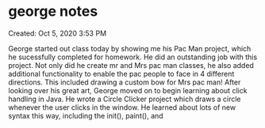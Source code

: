 # george notes

Created: Oct 5, 2020 3:53 PM

George started out class today by showing me his Pac Man project, which he sucessfully completed for homework. He did an outstanding job with this project. Not only did he create mr and Mrs pac man classes, he also added additional functionality to enable the pac people to face in 4 different directions. This included drawing a custom bow for Mrs pac man! After looking over his great art, George moved on to begin learning about click handling in Java. He wrote a Circle Clicker project which draws a circle whenever the user clicks in the window. He learned about lots of new syntax this way, including the init(), paint(), and